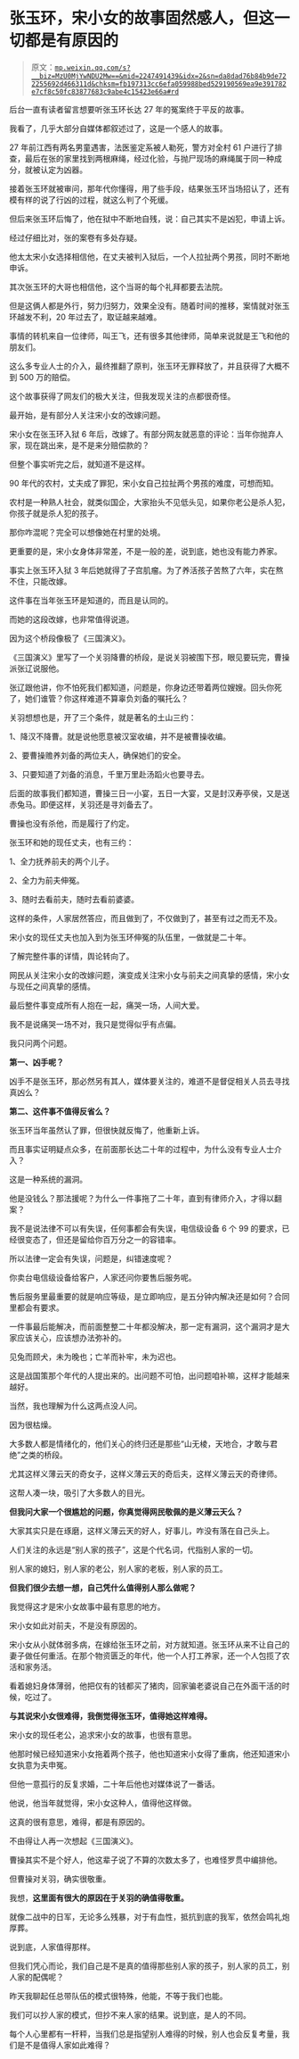 # 张玉环，宋小女的故事固然感人，但这一切都是有原因的

> 原文：[`mp.weixin.qq.com/s?__biz=MzU0MjYwNDU2Mw==&mid=2247491439&idx=2&sn=da8dad76b84b9de722255692d466311d&chksm=fb197313cc6efa059988bed529190569ea9e391782e7cf8c50fc83877683c9abe4c15423e66a#rd`](http://mp.weixin.qq.com/s?__biz=MzU0MjYwNDU2Mw==&mid=2247491439&idx=2&sn=da8dad76b84b9de722255692d466311d&chksm=fb197313cc6efa059988bed529190569ea9e391782e7cf8c50fc83877683c9abe4c15423e66a#rd)

后台一直有读者留言想要听张玉环长达 27 年的冤案终于平反的故事。

我看了，几乎大部分自媒体都叙述过了，这是一个感人的故事。

27 年前江西有两名男童遇害，法医鉴定系被人勒死，警方对全村 61 户进行了排查，最后在张的家里找到两根麻绳，经过化验，与抛尸现场的麻绳属于同一种成分，就被认定为凶器。

接着张玉环就被审问，那年代你懂得，用了些手段，结果张玉环当场招认了，还有模有样的说了行凶的过程，就这么判了个死缓。

但后来张玉环后悔了，他在狱中不断地自残，说：自己其实不是凶犯，申请上诉。

经过仔细比对，张的案卷有多处存疑。

他太太宋小女选择相信他，在丈夫被判入狱后，一个人拉扯两个男孩，同时不断地申诉。

其次张玉环的大哥也相信他，这个当哥的每个礼拜都要去法院。

但是这俩人都是外行，努力归努力，效果全没有。随着时间的推移，案情就对张玉环越发不利，20 年过去了，取证越来越难。

事情的转机来自一位律师，叫王飞，还有很多其他律师，简单来说就是王飞和他的朋友们。

这么多专业人士的介入，最终推翻了原判，张玉环无罪释放了，并且获得了大概不到 500 万的赔偿。

这个故事获得了网友们的极大关注，但我发现关注的点都很奇怪。

最开始，是有部分人关注宋小女的改嫁问题。

宋小女在张玉环入狱 6 年后，改嫁了。有部分网友就恶意的评论：当年你抛弃人家，现在跳出来，是不是来分赔偿款的？

但整个事实听完之后，就知道不是这样。

90 年代的农村，丈夫成了罪犯，宋小女自己拉扯两个男孩的难度，可想而知。

农村是一种熟人社会，就类似国企，大家抬头不见低头见，如果你老公是杀人犯，你孩子就是杀人犯的孩子。

那你咋混呢？完全可以想像她在村里的处境。

更重要的是，宋小女身体非常差，不是一般的差，说到底，她也没有能力养家。

事实上张玉环入狱 3 年后她就得了子宫肌瘤。为了养活孩子苦熬了六年，实在熬不住，只能改嫁。

这件事在当年张玉环是知道的，而且是认同的。

而她的这段改嫁，也非常值得说道。

因为这个桥段像极了《三国演义》。

《三国演义》里写了一个关羽降曹的桥段，是说关羽被围下邳，眼见要玩完，曹操派张辽说服他。

张辽跟他讲，你不怕死我们都知道，问题是，你身边还带着两位嫂嫂。回头你死了，她们谁管？你这样难道不算辜负刘备的嘱托么？

关羽想想也是，开了三个条件，就是著名的土山三约：

1、降汉不降曹。就是说他愿意被汉室收编，并不是被曹操收编。

2、要曹操赡养刘备的两位夫人，确保她们的安全。

3、只要知道了刘备的消息，千里万里赴汤蹈火也要寻去。

后面的故事我们都知道，曹操三日一小宴，五日一大宴，又是封汉寿亭侯，又是送赤兔马。即便这样，关羽还是寻刘备去了。

曹操也没有杀他，而是履行了约定。

张玉环和她的现任丈夫，也有三约：

1、全力抚养前夫的两个儿子。

2、全力为前夫伸冤。

3、随时去看前夫，随时去看前婆婆。

这样的条件，人家居然答应，而且做到了，不仅做到了，甚至有过之而无不及。

宋小女的现任丈夫也加入到为张玉环伸冤的队伍里，一做就是二十年。

了解完整件事的详情，舆论转向了。

网民从关注宋小女的改嫁问题，演变成关注宋小女与前夫之间真挚的感情，宋小女与现任之间真挚的感情。

最后整件事变成所有人抱在一起，痛哭一场，人间大爱。

我不是说痛哭一场不对，我只是觉得似乎有点偏。

我只问两个问题。

**第一、凶手呢？**

凶手不是张玉环，那必然另有其人，媒体要关注的，难道不是督促相关人员去寻找真凶么？

**第二、这件事不值得反省么？**

张玉环当年虽然认了罪，但很快就反悔了，他重新上诉。

而且事实证明疑点众多，在前面那长达二十年的过程中，为什么没有专业人士介入？

这是一种系统的漏洞。

他是没钱么？那法援呢？为什么一件事拖了二十年，直到有律师介入，才得以翻案？

我不是说法律不可以有失误，任何事都会有失误，电信级设备 6 个 99 的要求，已经很变态了，但还是留给你百万分之一的容错率。

所以法律一定会有失误，问题是，纠错速度呢？

你卖台电信级设备给客户，人家还问你要售后服务呢。

售后服务里最重要的就是响应等级，是立即响应，是五分钟内解决还是如何？合同里都会有要求。

一件事最后能解决，而前面整整二十年都没解决，那一定有漏洞，这个漏洞才是大家应该关心，应该想办法弥补的。

见兔而顾犬，未为晚也；亡羊而补牢，未为迟也。

这是战国策那个年代的人提出来的。出问题不可怕，出问题咱补嘛，这样才能越来越好。

当然，我也理解为什么这两点没人问。

因为很枯燥。

大多数人都是情绪化的，他们关心的终归还是那些“山无棱，天地合，才敢与君绝”之类的桥段。

尤其这样义薄云天的奇女子，这样义薄云天的奇后夫，这样义薄云天的奇律师。

这帮人凑一块，吸引了大多数人的目光。

**但我问大家一个很尴尬的问题，你真觉得网民敬佩的是义薄云天么？**

大家其实只是在琢磨，这样义薄云天的好人，好事儿，咋没有落在自己头上。 

人们关注的永远是“别人家的孩子”，这是个代名词，代指别人家的一切。

别人家的媳妇，别人家的老公，别人家的老板，别人家的员工。

**但我们很少去想一想，自己凭什么值得别人那么做呢？**

我觉得这才是宋小女故事中最有意思的地方。

宋小女如此对前夫，不是没有原因的。

宋小女从小就体弱多病，在嫁给张玉环之前，对方就知道。张玉环从来不让自己的妻子做任何重活。在那个物资匮乏的年代，他一个人打工养家，还一个人包揽了农活和家务活。

看着媳妇身体薄弱，他把仅有的钱都买了猪肉，回家骗老婆说自己在外面干活的时候，吃过了。

**与其说宋小女很难得，我倒觉得张玉环，值得她这样难得。** 

宋小女的现任老公，追求宋小女的故事，也很有意思。

他那时候已经知道宋小女拖着两个孩子，他也知道宋小女得了重病，他还知道宋小女执意为夫申冤。

但他一意孤行的反复求婚，二十年后他也对媒体说了一番话。

他说，他当年就觉得，宋小女这种人，值得他这样做。

这真的很有意思，难得，都是有原因的。

不由得让人再一次想起《三国演义》。

曹操其实不是个好人，他这辈子说了不算的次数太多了，也难怪罗贯中编排他。

但曹操对关羽，确实很敬重。

我想，**这里面有很大的原因在于关羽的确值得敬重。**

就像二战中的日军，无论多么残暴，对于有血性，抵抗到底的我军，依然会鸣礼炮厚葬。

说到底，人家值得那样。

但我们凭心而论，我们自己是不是真的值得那些别人家的孩子，别人家的员工，别人家的配偶呢？ 

昨天我聊起任总带队伍的模式很特殊，他能，不等于我们也能。

我们可以抄人家的模式，但抄不来人家的结果。说到底，是人的不同。

每个人心里都有一杆秤，当我们总是指望别人难得的时候，别人也会反复考量，我们是不是值得人家如此难得？